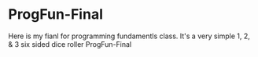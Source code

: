 # ProgFun-Final
Here is my fianl for programming fundamentls class.
It's a very simple 1, 2, & 3 six sided dice roller
ProgFun-Final
